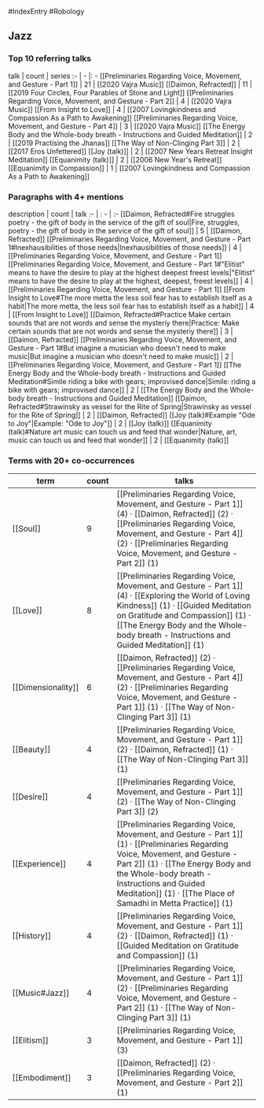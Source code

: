 #IndexEntry #Robology

## Jazz

### Top 10 referring talks
talk | count | series
:- | - |: -
[[Preliminaries Regarding Voice, Movement, and Gesture - Part 1]] | 21 | [[2020 Vajra Music]]
[[Daimon, Refracted]] | 11 | [[2019 Four Circles, Four Parables of Stone and Light]]
[[Preliminaries Regarding Voice, Movement, and Gesture - Part 2]] | 4 | [[2020 Vajra Music]]
[[From Insight to Love]] | 4 | [[2007 Lovingkindness and Compassion As a Path to Awakening]]
[[Preliminaries Regarding Voice, Movement, and Gesture - Part 4]] | 3 | [[2020 Vajra Music]]
[[The Energy Body and the Whole-body breath - Instructions and Guided Meditation]] | 2 | [[2019 Practising the Jhanas]]
[[The Way of Non-Clinging Part 3]] | 2 | [[2017 Eros Unfettered]]
[[Joy (talk)]] | 2 | [[2007 New Years Retreat Insight Meditation]]
[[Equanimity (talk)]] | 2 | [[2006 New Year's Retreat]]
[[Equanimity in Compassion]] | 1 | [[2007 Lovingkindness and Compassion As a Path to Awakening]]

### Paragraphs with 4+ mentions
description | count | talk
:- | : - | :-
[[Daimon, Refracted#Fire struggles poetry - the gift of body in the service of the gift of soul\|Fire, struggles, poetry - the gift of body in the service of the gift of soul]] | 5 | [[Daimon, Refracted]]
[[Preliminaries Regarding Voice, Movement, and Gesture - Part 1#Inexhausibilities of those needs\|Inexhausibilities of those needs]] | 4 | [[Preliminaries Regarding Voice, Movement, and Gesture - Part 1]]
[[Preliminaries Regarding Voice, Movement, and Gesture - Part 1#"Elitist" means to have the desire to play at the highest deepest freest levels\|"Elitist" means to have the desire to play at the highest, deepest, freest levels]] | 4 | [[Preliminaries Regarding Voice, Movement, and Gesture - Part 1]]
[[From Insight to Love#The more metta the less soil fear has to establish itself as a habit\|The more metta, the less soil fear has to establish itself as a habit]] | 4 | [[From Insight to Love]]
[[Daimon, Refracted#Practice Make certain sounds that are not words and sense the mysteriy there\|Practice: Make certain sounds that are not words and sense the mysteriy there]] | 3 | [[Daimon, Refracted]]
[[Preliminaries Regarding Voice, Movement, and Gesture - Part 1#But imagine a musician who doesn't need to make music\|But imagine a musician who doesn't need to make music]] | 2 | [[Preliminaries Regarding Voice, Movement, and Gesture - Part 1]]
[[The Energy Body and the Whole-body breath - Instructions and Guided Meditation#Simile riding a bike with gears; improvised dance\|Simile: riding a bike with gears; improvised dance]] | 2 | [[The Energy Body and the Whole-body breath - Instructions and Guided Meditation]]
[[Daimon, Refracted#Strawinsky as vessel for the Rite of Spring\|Strawinsky as vessel for the Rite of Spring]] | 2 | [[Daimon, Refracted]]
[[Joy (talk)#Example "Ode to Joy"\|Example: "Ode to Joy"]] | 2 | [[Joy (talk)]]
[[Equanimity (talk)#Nature art music can touch us and feed that wonder\|Nature, art, music can touch us and feed that wonder]] | 2 | [[Equanimity (talk)]]

### Terms with 20+ co-occurrences
term | count | talks
-|-|-
[[Soul]] | 9 | <span class="counts">[[Preliminaries Regarding Voice, Movement, and Gesture - Part 1]] (4) · [[Daimon, Refracted]] (2) · [[Preliminaries Regarding Voice, Movement, and Gesture - Part 4]] (2) · [[Preliminaries Regarding Voice, Movement, and Gesture - Part 2]] (1)</span> 
[[Love]] | 8 | <span class="counts">[[Preliminaries Regarding Voice, Movement, and Gesture - Part 1]] (4) · [[Exploring the World of Loving Kindness]] (1) · [[Guided Meditation on Gratitude and Compassion]] (1) · [[The Energy Body and the Whole-body breath - Instructions and Guided Meditation]] (1)</span> 
[[Dimensionality]] | 6 | <span class="counts">[[Daimon, Refracted]] (2) · [[Preliminaries Regarding Voice, Movement, and Gesture - Part 4]] (2) · [[Preliminaries Regarding Voice, Movement, and Gesture - Part 1]] (1) · [[The Way of Non-Clinging Part 3]] (1)</span> 
[[Beauty]] | 4 | <span class="counts">[[Preliminaries Regarding Voice, Movement, and Gesture - Part 1]] (2) · [[Daimon, Refracted]] (1) · [[The Way of Non-Clinging Part 3]] (1)</span> 
[[Desire]] | 4 | <span class="counts">[[Preliminaries Regarding Voice, Movement, and Gesture - Part 1]] (2) · [[The Way of Non-Clinging Part 3]] (2)</span> 
[[Experience]] | 4 | <span class="counts">[[Preliminaries Regarding Voice, Movement, and Gesture - Part 1]] (1) · [[Preliminaries Regarding Voice, Movement, and Gesture - Part 2]] (1) · [[The Energy Body and the Whole-body breath - Instructions and Guided Meditation]] (1) · [[The Place of Samadhi in Metta Practice]] (1)</span> 
[[History]] | 4 | <span class="counts">[[Preliminaries Regarding Voice, Movement, and Gesture - Part 1]] (2) · [[Daimon, Refracted]] (1) · [[Guided Meditation on Gratitude and Compassion]] (1)</span> 
[[Music#Jazz]] | 4 | <span class="counts">[[Preliminaries Regarding Voice, Movement, and Gesture - Part 1]] (2) · [[Preliminaries Regarding Voice, Movement, and Gesture - Part 2]] (1) · [[The Way of Non-Clinging Part 3]] (1)</span> 
[[Elitism]] | 3 | <span class="counts">[[Preliminaries Regarding Voice, Movement, and Gesture - Part 1]] (3)</span> 
[[Embodiment]] | 3 | <span class="counts">[[Daimon, Refracted]] (2) · [[Preliminaries Regarding Voice, Movement, and Gesture - Part 2]] (1)</span> 


